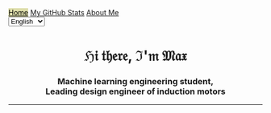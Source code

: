 <head>
    <link rel="stylesheet" href="styles/main.css">
</head>
<body>

<nav class="navbar">
    <a href="https://italian.github.io" style="background-color: #dda; color: black;">Home</a>
    <a href="pages/github_stats.html">My GitHub Stats</a>
    <a href="pages/about_me.html">About Me</a>
    <div class="navbar-right">
        <select id="language-select">
            <option value="en">English</option>
            <option value="ru">Русский</option>
        </select>
    </div>
</nav>
<main>
    <h1 align="center">ℌ𝔦 𝔱𝔥𝔢𝔯𝔢, ℑ'𝔪 𝔐𝔞𝔵</h1>
    <h3 align="center">Machine learning engineering student,<br>Leading design engineer of induction motors</h3>
</main>
</body>

---

<script>
document.addEventListener('DOMContentLoaded', function() {
    const select = document.getElementById('language-select');

    // Установка выбранного ранее языка при загрузке страницы
    if (localStorage.getItem('selectedLanguage')) {
        select.value = localStorage.getItem('selectedLanguage');
    }

    select.addEventListener('change', function() {
        loadTranslations(this.value);

        // Сохранение выбранного языка в localStorage
        localStorage.setItem('selectedLanguage', this.value);
    });

    function loadTranslations(lang) {
        fetch(`translations/${lang}.json`)
        .then(response => response.json())
        .then(translations => {
            document.querySelector('.navbar a[href="https://italian.github.io"]').textContent = translations.home;
            document.querySelector('.navbar a[href="pages/github_stats.html"]').textContent = translations.myGithubStats;
            document.querySelector('.navbar a[href="pages/about_me.html"]').textContent = translations.aboutMe;
            document.querySelector('h1').textContent = translations.welcomeMessage;

            let descriptionText = translations.description.replace(/\n/g, '<br>');
            document.querySelector('h3').innerHTML = descriptionText;
            // Добавьте аналогичные строки для других элементов, которые нужно перевести
        });
    }

    // Загружаем переводы по умолчанию при первой загрузке страницы
    loadTranslations(select.value);
});
</script>